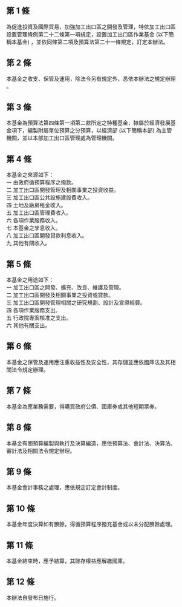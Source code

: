 第 1 條
-------
為促進投資及國際貿易，加強加工出口區之開發及管理，特依加工出口區  
設置管理條例第二十二條第一項規定，設置加工出口區作業基金 (以下簡  
稱本基金) ，並依同條第二項及預算法第二十一條規定，訂定本辦法。

第 2 條
-------
本基金之收支、保管及運用，除法令另有規定外，悉依本辦法之規定辦理  
。

第 3 條
-------
本基金為預算法第四條第一項第二款所定之特種基金，隸屬於經濟發展基  
金項下，編製附屬單位預算之分預算，以經濟部 (以下簡稱本部) 為主管  
機關，並以本部加工出口區管理處為管理機關。

第 4 條
-------
本基金之來源如下：  
一  由政府循預算程序之撥款。  
二  加工出口區開發管理及相關事業之投資收益。  
三  加工出口區公共設施建設費收入。  
四  土地及廠房租金收入。  
五  加工出口區管理費收入。  
六  各項作業服務收入。  
七  本基金之孳息收入。  
八  加工出口區開發貸款利息收入。  
九  其他有關收入。

第 5 條
-------
本基金之用途如下：  
一  加工出口區之開發、擴充、改良、維護及管理。  
二  加工出口區開發及相關事業之投資或貸款。  
三  加工出口區開發管理相關之研究規劃、設計及宣導經費。  
四  各項作業服務支出。  
五  行政院專案核准之支出。  
六  其他有關支出。

第 6 條
-------
本基金之保管及運用應注重收益性及安全性，其存儲並應依國庫法及其相  
關法令規定辦理。

第 7 條
-------
本基金為應業務需要，得購買政府公債、國庫券或其他短期票券。

第 8 條
-------
本基金有關預算編製與執行及決算編造，應依預算法、會計法、決算法、  
審計法及相關法令規定辦理。

第 9 條
-------
本基金會計事務之處理，應依規定訂定會計制度。

第 10 條
--------
本基金年度決算如有賸餘，得循預算程序撥充基金或以未分配賸餘處理。

第 11 條
--------
本基金結束時，應予結算，其餘存權益應解繳國庫。

第 12 條
--------
本辦法自發布日施行。

